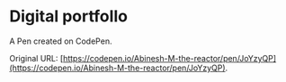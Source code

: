 # Digital portfollo 

A Pen created on CodePen.

Original URL: [https://codepen.io/Abinesh-M-the-reactor/pen/JoYzyQP](https://codepen.io/Abinesh-M-the-reactor/pen/JoYzyQP).

